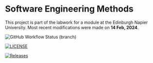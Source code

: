 # Software Engineering Methods

This project is part of the labwork for a module at the Edinburgh Napier University. Most recent modifications were made on **14 Feb, 2024**.

![GitHub Workflow Status (branch)](https://img.shields.io/github/actions/workflow/status/shakad72/sem/main.yml?branch=master)

[![LICENSE](https://img.shields.io/github/license/shakad72/sem.svg?style=flat-square)](https://github.com/shakad72/sem/blob/master/LICENSE)

[![Releases](https://img.shields.io/github/release/shakad72/sem/all.svg?style=flat-square)](https://github.com/shakad72/sem/releases)